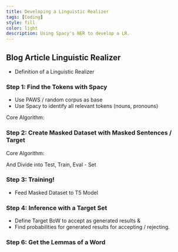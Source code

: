 ```yaml
---
title: Developing a Linguistic Realizer
tags: [Coding]
style: fill
color: light
description: Using Spacy's NER to develop a LR.
---
```


## Blog Article Linguistic Realizer

- Definition of a Linguistic Realizer

### Step 1: Find the Tokens with Spacy

- Use PAWS / random corpus as base
- Use Spacy to identify all relevant tokens (nouns, pronouns)

Core Algorithm:
<script src="https://gist.github.com/seduerr91/6b9c65ec3fb89e4286a830eeb1435ea8.js"></script>

### Step 2: Create Masked Dataset with Masked Sentences / Target

Core Algorithm:
<script src="https://gist.github.com/seduerr91/b1cebf4f2565615093a0c775d2dbc504.js"></script>

And Divide into Test, Train, Eval - Set
<script src="https://gist.github.com/seduerr91/ab1cb99116af24a173802be3df6f499b.js"></script>

### Step 3: Training!
- Feed Masked Dataset to T5 Model

### Step 4: Inference with a Target Set
- Define Target BoW to accept as generated results & 
- Find probabilities for generated results for accepting / rejecting.

<script src="https://gist.github.com/seduerr91/4f2eae9a81b0480c848411b0e579657f.js"></script>

### Step 6: Get the Lemmas of a Word

<script src="https://gist.github.com/seduerr91/5eaad1cef7655d8a1c2d5ee678cf7516.js"></script>

